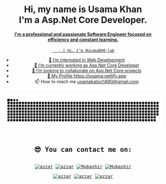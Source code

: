 <div align="center">
<h1 align="center"><br>Hi, my name is Usama Khan
  <br>
I'm a Asp.Net Core Developer.</h1>

</div>

<div align="center">
  <a href="https://github.com/Usama890-lab">
<!--   <img  src="https://avatars.githubusercontent.com/u/59395132?v=4" -->
<!--        alt="ME" /></a> -->
</div>
<h4 align="center">
I'm a professional and passionate Software Engineer focused on efficiency and constant learning.</h4>

<div align="center">
 <!-- <a href="https://github.com/Usama890-lab">
  <img  src="https://github.com/1999AZZAR/1999AZZAR/blob/main/resources/img/grid-snake.svg"
       alt="snake" /></a> -->
       
       - 👋 Hi, I’m @Usama890-lab
- 👀 I’m interested in Web Development
- 🌱 I’m currently working as Asp.Net Core Developer
- 💞️ I’m looking to collaborate on Asp.Net Core projects
- 👀 My Profile https://iusama.netlify.app
- 📫 How to reach me usamabaloch890@gmail.com
</div>

<br>
<div align="center">
  <a href="https://github.com/Mubashirsw27">
  <img  src="https://github.com/1999AZZAR/1999AZZAR/blob/main/resources/img/grid-snake.svg"
       alt="snake" /></a>
</div>

<br>
<div>
  <samp>
    <h2 align="center">😎 You can contact me on:</h2>
    <p align="center">
      <br/>
      <a href="https://www.linkedin.com/in/usama-khan-baloch-86a5301b3/" target="_blank"><img align="center"
         src="https://img.shields.io/badge/linkedin-%231DA1F2.svg?style=for-the-badge&logo=linkedin&logoColor=white"
         alt="azzar" height="30"/></a>
      <a href="https://www.facebook.com/m.usama.khan.654/" target="_blank"><img align="center"
         src="https://img.shields.io/badge/facebook-4267B2.svg?style=for-the-badge&logo=facebook&logoColor=white"
         alt="azzar" height="30"/></a>
      <a href="mailto:usamabaloch890@gmail.com" target="blank"><img align="center"
         src="https://img.shields.io/badge/gmail-EA4335.svg?style=for-the-badge&logo=gmail&logoColor=white"
         alt="Mubashir" height="30"/></a>
          <a href="https://join.skype.com/invite/hGK9Zeoa409M" target="blank"><img align="center"
         src="https://img.shields.io/badge/Skype-%2300AFF0.svg?style=for-the-badge&logo=Skype&logoColor=white"
         alt="Mubashir" height="30"/></a>
    </p>
<p align="center">
      <a href="https://www.instagram.com/iusamabaloch944/?hl=en" target="_blank"><img align="center"
         src="https://img.shields.io/badge/Instagram-%23E4405F.svg?style=for-the-badge&logo=Instagram&logoColor=white"
         alt="azzar" height="30"/></a>
      <a href="https://wa.me/+923444441654" target="_blank"><img align="center"
         src="https://img.shields.io/badge/whatsapp-4B7F1.svg?style=for-the-badge&logo=whatsapp&logoColor=white"
         alt="azzar" height="30"/></a>
      <a href="https://twitter.com/@iusamabaloch" target="_blank"><img align="center"
         src="https://img.shields.io/badge/twitter-1DA1F2.svg?style=for-the-badge&logo=twitter&logoColor=white"
         alt="azzar" height="30"/></a>
      <br>
    </p>
  </samp>
</div>
<br>
<div>

